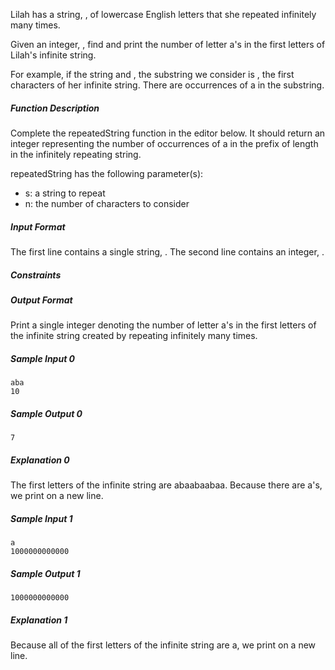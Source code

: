 Lilah has a string, , of lowercase English letters that she repeated infinitely many times.

Given an integer, , find and print the number of letter a's in the first  letters of Lilah's infinite string.

For example, if the string  and , the substring we consider is , the first  characters of her infinite string. There are  occurrences of a in the substring.

##### Function Description

Complete the repeatedString function in the editor below. It should return an integer representing the number of occurrences of a in the prefix of length  in the infinitely repeating string.

repeatedString has the following parameter(s):

- s: a string to repeat
- n: the number of characters to consider

##### Input Format

The first line contains a single string, .
The second line contains an integer, .

##### Constraints

##### Output Format

Print a single integer denoting the number of letter a's in the first  letters of the infinite string created by repeating  infinitely many times.

##### Sample Input 0
```
aba
10
```
##### Sample Output 0
```
7
```
##### Explanation 0
The first  letters of the infinite string are abaabaabaa. Because there are  a's, we print  on a new line.

##### Sample Input 1
```
a
1000000000000
```
##### Sample Output 1
```
1000000000000
```
##### Explanation 1
Because all of the first  letters of the infinite string are a, we print  on a new line.
